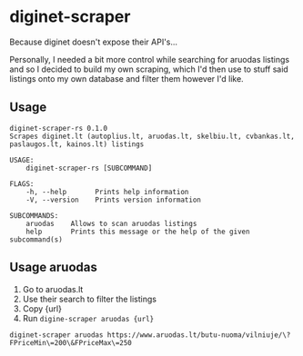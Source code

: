 # diginet-scraper
Because diginet doesn't expose their API's...

Personally, I needed a bit more control while searching for aruodas listings
and so I decided to build my own scraping, which I'd then use to stuff
said listings onto my own database and filter them however I'd like.

## Usage
```
diginet-scraper-rs 0.1.0
Scrapes diginet.lt (autoplius.lt, aruodas.lt, skelbiu.lt, cvbankas.lt, paslaugos.lt, kainos.lt) listings

USAGE:
    diginet-scraper-rs [SUBCOMMAND]

FLAGS:
    -h, --help       Prints help information
    -V, --version    Prints version information

SUBCOMMANDS:
    aruodas    Allows to scan aruodas listings
    help       Prints this message or the help of the given subcommand(s)
```

## Usage aruodas
1. Go to aruodas.lt
2. Use their search to filter the listings
3. Copy {url}
4. Run `digine-scraper aruodas {url}`

```
diginet-scraper aruodas https://www.aruodas.lt/butu-nuoma/vilniuje/\?FPriceMin\=200\&FPriceMax\=250
``` 
